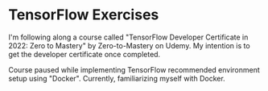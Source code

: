 # TensorFlow Exercises

I'm following along a course called "TensorFlow Developer Certificate in 2022: Zero to Mastery" by Zero-to-Mastery on Udemy. My intention is to get the developer certificate once completed.

Course paused while implementing TensorFlow recommended environment setup using "Docker". Currently, familiarizing myself with Docker.
